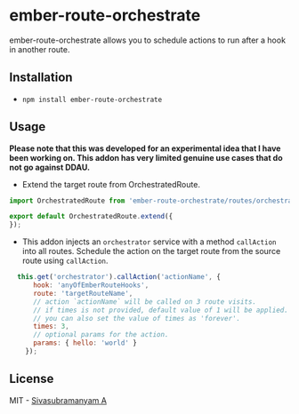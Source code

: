 # ember-route-orchestrate

ember-route-orchestrate allows you to schedule actions to run after a hook in another route.

## Installation

* `npm install ember-route-orchestrate`

## Usage

**Please note that this was developed for an experimental idea that I have been working on. This addon has very limited genuine use cases that do not go against DDAU.**

* Extend the target route from OrchestratedRoute. 
```javascript
import OrchestratedRoute from 'ember-route-orchestrate/routes/orchestrated';

export default OrchestratedRoute.extend({
});
```

* This addon injects an `orchestrator` service with a method `callAction` into all routes. Schedule the action on the target route from the source route using `callAction`.
```javascript
  this.get('orchestrator').callAction('actionName', {
      hook: 'anyOfEmberRouteHooks',
      route: 'targetRouteName',
      // action `actionName` will be called on 3 route visits.
      // if times is not provided, default value of 1 will be applied.
      // you can also set the value of times as 'forever'.
      times: 3,
      // optional params for the action.
      params: { hello: 'world' }
    });
```

## License

MIT - [Sivasubramanyam A](https://sivasubramanyam.me)

